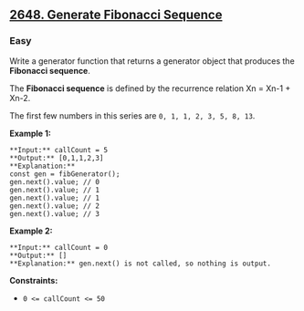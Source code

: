 ## [2648. Generate Fibonacci Sequence](https://leetcode.com/problems/generate-fibonacci-sequence)

### Easy

Write a generator function that returns a generator object that produces the **Fibonacci sequence**.

The **Fibonacci sequence** is defined by the recurrence relation Xn = Xn-1 + Xn-2.

The first few numbers in this series are `0, 1, 1, 2, 3, 5, 8, 13`.

 

**Example 1:**

```
**Input:** callCount = 5
**Output:** [0,1,1,2,3]
**Explanation:**
const gen = fibGenerator();
gen.next().value; // 0
gen.next().value; // 1
gen.next().value; // 1
gen.next().value; // 2
gen.next().value; // 3
```

**Example 2:**

```
**Input:** callCount = 0
**Output:** []
**Explanation:** gen.next() is not called, so nothing is output.
```

 

**Constraints:**

- ```0 <= callCount <= 50```